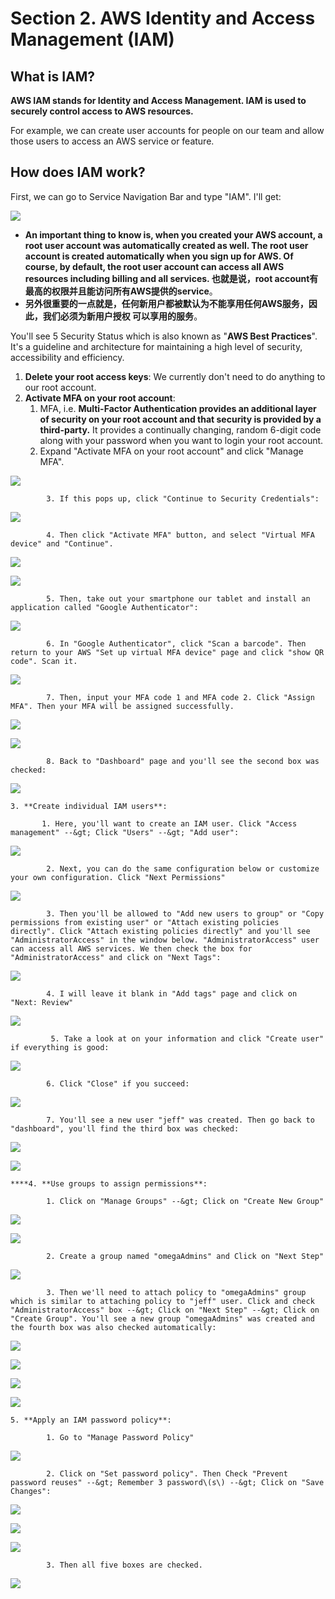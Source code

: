 # Section 2. AWS Identity and Access Management \(IAM\)

## What is IAM?

**AWS IAM stands for Identity and Access Management. IAM is used to securely control access to AWS resources.** 

For example, we can create user accounts for people on our team and allow those users to access an AWS service or feature.

## How does IAM work?

First, we can go to Service Navigation Bar and type "IAM". I'll get:

![](../.gitbook/assets/image%20%2843%29.png)

* **An important thing to know is, when you created your AWS account, a root user account was automatically created as well. The root user account is created automatically when you sign up for AWS. Of course, by default, the root user account can access all AWS resources including billing and all services. 也就是说，root account有最高的权限并且能访问所有AWS提供的service**。
* **另外很重要的一点就是，任何新用户都被默认为不能享用任何AWS服务，因此，我们必须为新用户授权 可以享用的服务**。

You'll see 5 Security Status which is also known as "**AWS Best Practices**". It's a guideline and architecture for maintaining a high level of security, accessibility and efficiency.

1. **Delete your root access keys**: We currently don't need to do anything to our root account.
2. **Activate MFA on your root account**: 
   1. MFA, i.e. **Multi-Factor Authentication provides an additional layer of security on your root account and that security is provided by a third-party.** It provides a continually changing, random 6-digit code along with your password when you want to login your root account.
   2. Expand "Activate MFA on your root account" and click "Manage MFA". 

![](../.gitbook/assets/image%20%2863%29.png)

            3. If this pops up, click "Continue to Security Credentials":

![](../.gitbook/assets/image%20%289%29.png)

            4. Then click "Activate MFA" button, and select "Virtual MFA device" and "Continue".

![](../.gitbook/assets/image%20%2849%29.png)

![](../.gitbook/assets/image%20%2853%29.png)

            5. Then, take out your smartphone our tablet and install an application called "Google Authenticator":

![](../.gitbook/assets/image%20%2841%29.png)

            6. In "Google Authenticator", click "Scan a barcode". Then return to your AWS "Set up virtual MFA device" page and click "show QR code". Scan it.

![](../.gitbook/assets/image%20%2847%29.png)

            7. Then, input your MFA code 1 and MFA code 2. Click "Assign MFA". Then your MFA will be assigned successfully.

![](../.gitbook/assets/image%20%2827%29.png)

![](../.gitbook/assets/image%20%2871%29.png)

            8. Back to "Dashboard" page and you'll see the second box was checked:

![](../.gitbook/assets/image%20%2851%29.png)

    3. **Create individual IAM users**:

           1. Here, you'll want to create an IAM user. Click "Access management" --&gt; Click "Users" --&gt; "Add user":

![](../.gitbook/assets/image%20%2882%29.png)

            2. Next, you can do the same configuration below or customize your own configuration. Click "Next Permissions"

![](../.gitbook/assets/image%20%2838%29.png)

            3. Then you'll be allowed to "Add new users to group" or "Copy permissions from existing user" or "Attach existing policies directly". Click "Attach existing policies directly" and you'll see "AdministratorAccess" in the window below. "AdministratorAccess" user can access all AWS services. We then check the box for "AdministratorAccess" and click on "Next Tags":

![](../.gitbook/assets/image%20%2864%29.png)

            4. I will leave it blank in "Add tags" page and click on "Next: Review"

![](../.gitbook/assets/image%20%2889%29.png)

             5. Take a look at on your information and click "Create user" if everything is good:

![](../.gitbook/assets/image%20%2810%29.png)

            6. Click "Close" if you succeed:

![](../.gitbook/assets/image%20%2812%29.png)

            7. You'll see a new user "jeff" was created. Then go back to "dashboard", you'll find the third box was checked:

![](../.gitbook/assets/image%20%2862%29.png)

![](../.gitbook/assets/image%20%2819%29.png)

    ****4. **Use groups to assign permissions**:

            1. Click on "Manage Groups" --&gt; Click on "Create New Group"

![](../.gitbook/assets/image%20%2844%29.png)

![](../.gitbook/assets/image%20%2816%29.png)

            2. Create a group named "omegaAdmins" and Click on "Next Step"

![](../.gitbook/assets/image%20%2845%29.png)

            3. Then we'll need to attach policy to "omegaAdmins" group which is similar to attaching policy to "jeff" user. Click and check "AdministratorAccess" box --&gt; Click on "Next Step" --&gt; Click on "Create Group". You'll see a new group "omegaAdmins" was created and the fourth box was also checked automatically:

![](../.gitbook/assets/image%20%2833%29.png)

![](../.gitbook/assets/image%20%285%29.png)

![](../.gitbook/assets/image%20%2873%29.png)

![](../.gitbook/assets/image%20%2880%29.png)

    5. **Apply an IAM password policy**:

            1. Go to "Manage Password Policy"

![](../.gitbook/assets/image%20%2858%29.png)

            2. Click on "Set password policy". Then Check "Prevent password reuses" --&gt; Remember 3 password\(s\) --&gt; Click on "Save Changes":

![](../.gitbook/assets/image%20%2884%29.png)

![](../.gitbook/assets/image%20%2837%29.png)

![](../.gitbook/assets/image%20%2823%29.png)

            3. Then all five boxes are checked.

![](../.gitbook/assets/image%20%2866%29.png)













